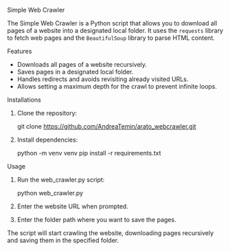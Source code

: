 Simple Web Crawler

The Simple Web Crawler is a Python script that allows you to download all pages of a website into a designated local folder. It uses the `requests` library to fetch web pages and the `BeautifulSoup` library to parse HTML content.

Features

- Downloads all pages of a website recursively.
- Saves pages in a designated local folder.
- Handles redirects and avoids revisiting already visited URLs.
- Allows setting a maximum depth for the crawl to prevent infinite loops.

Installations

1. Clone the repository:

   git clone https://github.com/AndreaTemin/arato_webcrawler.git

2. Install dependencies:
   
   python -m venv venv 
   pip install -r requirements.txt

Usage

1. Run the web_crawler.py script:

   python web_crawler.py

2. Enter the website URL when prompted.
3. Enter the folder path where you want to save the pages.

The script will start crawling the website, downloading pages recursively and saving them in the specified folder.

